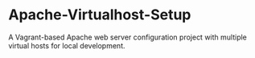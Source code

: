 # Apache-Virtualhost-Setup
A Vagrant-based Apache web server configuration project with multiple virtual hosts for local development.
